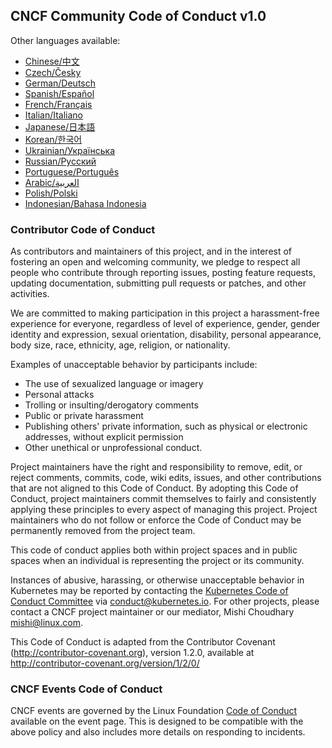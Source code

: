 ## CNCF Community Code of Conduct v1.0

Other languages available:
- [Chinese/中文](https://raw.githubusercontent.com/cncf/foundation/master/code-of-conduct-languages/zh.md)
- [Czech/Česky](https://raw.githubusercontent.com/cncf/foundation/master/code-of-conduct-languages/cs.md)
- [German/Deutsch](https://raw.githubusercontent.com/cncf/foundation/master/code-of-conduct-languages/de.md)
- [Spanish/Español](https://raw.githubusercontent.com/cncf/foundation/master/code-of-conduct-languages/es.md)
- [French/Français](https://raw.githubusercontent.com/cncf/foundation/master/code-of-conduct-languages/fr.md)
- [Italian/Italiano](https://raw.githubusercontent.com/cncf/foundation/master/code-of-conduct-languages/it.md)
- [Japanese/日本語](https://raw.githubusercontent.com/cncf/foundation/master/code-of-conduct-languages/jp.md)
- [Korean/한국어](https://raw.githubusercontent.com/cncf/foundation/master/code-of-conduct-languages/ko.md)
- [Ukrainian/Українська](https://raw.githubusercontent.com/cncf/foundation/master/code-of-conduct-languages/uk.md)
- [Russian/Русский](https://raw.githubusercontent.com/cncf/foundation/master/code-of-conduct-languages/ru.md)
- [Portuguese/Português](https://raw.githubusercontent.com/cncf/foundation/master/code-of-conduct-languages/pt.md)
- [Arabic/العربية](https://raw.githubusercontent.com/cncf/foundation/master/code-of-conduct-languages/ar.md)
- [Polish/Polski](https://raw.githubusercontent.com/cncf/foundation/master/code-of-conduct-languages/pl.md)
- [Indonesian/Bahasa Indonesia](https://raw.githubusercontent.com/cncf/foundation/master/code-of-conduct-languages/id.md)

### Contributor Code of Conduct

As contributors and maintainers of this project, and in the interest of fostering
an open and welcoming community, we pledge to respect all people who contribute
through reporting issues, posting feature requests, updating documentation,
submitting pull requests or patches, and other activities.

We are committed to making participation in this project a harassment-free experience for
everyone, regardless of level of experience, gender, gender identity and expression,
sexual orientation, disability, personal appearance, body size, race, ethnicity, age,
religion, or nationality.

Examples of unacceptable behavior by participants include:

* The use of sexualized language or imagery
* Personal attacks
* Trolling or insulting/derogatory comments
* Public or private harassment
* Publishing others' private information, such as physical or electronic addresses,
 without explicit permission
* Other unethical or unprofessional conduct.

Project maintainers have the right and responsibility to remove, edit, or reject
comments, commits, code, wiki edits, issues, and other contributions that are not
aligned to this Code of Conduct. By adopting this Code of Conduct, project maintainers
commit themselves to fairly and consistently applying these principles to every aspect
of managing this project. Project maintainers who do not follow or enforce the Code of
Conduct may be permanently removed from the project team.

This code of conduct applies both within project spaces and in public spaces
when an individual is representing the project or its community.

Instances of abusive, harassing, or otherwise unacceptable behavior in Kubernetes may be reported by contacting the [Kubernetes Code of Conduct Committee](https://git.k8s.io/community/committee-code-of-conduct) via <conduct@kubernetes.io>. For other projects, please contact a CNCF project maintainer or our mediator, Mishi Choudhary <mishi@linux.com>.

This Code of Conduct is adapted from the Contributor Covenant
(http://contributor-covenant.org), version 1.2.0, available at
http://contributor-covenant.org/version/1/2/0/

### CNCF Events Code of Conduct

CNCF events are governed by the Linux Foundation [Code of Conduct](https://events.linuxfoundation.org/code-of-conduct/) available on the event page. This is designed to be compatible with the above policy and also includes more details on responding to incidents.

